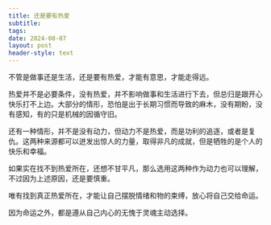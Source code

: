 ```yaml
---
title: 还是要有热爱
subtitle: 
tags: 
date: 2024-08-07
layout: post
header-style: text
---
```


不管是做事还是生活，还是要有热爱，才能有意思，才能走得远。

热爱并不是必要条件，没有热爱，并不影响做事和生活进行下去，但总归是跟开心快乐打不上边。大部分的情形，恐怕是出于长期习惯而导致的麻木，没有期盼，没有感知，有的只是机械的因循守旧。

还有一种情形，并不是没有动力，但动力不是热爱，而是功利的追逐，或者是复仇。这两种来源都可以迸发出惊人的力量，取得非凡的成就，但是牺牲的是个人的快乐和幸福。

如果实在找不到热爱所在，还想不甘平凡，那么选用这两种作为动力也可以理解，不过因为上述原因，还是要慎重。

唯有找到真正热爱所在，才能让自己摆脱情绪和物的束缚，放心将自己交给命运。

因为命运之外，都是遵从自己内心的无愧于灵魂主动选择。